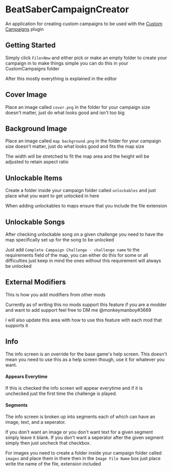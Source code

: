 # BeatSaberCampaignCreator
An application for creating custom campaigns to be used with the [Custom Campaigns](https://github.com/monkeymanboy/BeatSaberCustomCampaigns) plugin

## Getting Started
Simply click `File>New` and either pick or make an empty folder to create your campaign in to make things simple you can do this in your CustomCampaigns folder

After this mostly everything is explained in the editor

## Cover Image
Place an image called `cover.png` in the folder for your campaign size doesn't matter, just do what looks good and isn't too big

## Background Image
Place an image called `map background.png` in the folder for your campaign size doesn't matter, just do what looks good and fits the map size

The width will be stretched to fit the map area and the height will be adjusted to retain aspect ratio

## Unlockable Items
Create a folder inside your campaign folder called `unlockables` and just place what you want to get unlocked in here

When adding unlockables to maps ensure that you include the file extension

## Unlockable Songs
After checking unlockable song on a given challenge you need to have the map specifically set up for the song to be unlocked

Just add `Complete Campaign Challenge - challenge name` to the requirements field of the map, you can either do this for some or all difficulties just keep in mind the ones without this requirement will always be unlocked

## External Modifiers
This is how you add modifiers from other mods

Currently as of writing this no mods support this feature if you are a modder and want to add support feel free to DM me @monkeymanboy#3669

I will also update this area with how to use this feature with each mod that supports it

## Info
The info screen is an override for the base game's help screen. This doesn't mean you need to use this as a help screen though, use it for whatever you want.
#### Appears Everytime
If this is checked the info screen will appear everytime and if it is unchecked just the first time the challenge is played.
#### Segments
The info screen is broken up into segments each of which can have an image, text, and a seperator.

If you don't want an image or you don't want text for a given segment simply leave it blank. If you don't want a seperator after the given segment simply then just uncheck that checkbox.

For images you need to create a folder inside your campaign folder called `images` and place them in there then in the `Image File Name` box just place write the name of the file, extension included